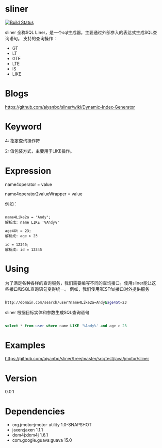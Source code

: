 sliner
======

[![Build Status](https://travis-ci.org/aiyanbo/sliner.png?branch=master)](https://travis-ci.org/aiyanbo/sliner)

sliner 全称SQL Liner，是一个sql生成器。主要通过外部参入的表达式生成SQL查询语句。
支持的查询操作：

 - GT
 - LT
 - GTE
 - LTE
 - IS
 - LIKE

Blogs
======
https://github.com/aiyanbo/sliner/wiki/Dynamic-Index-Generator


Keyword
======

4: 指定查询操作符

2: 值包装方式，主要用于LIKE操作。

Expression
======

name4operator = value

name4operator2valueWrapper = value

例如：

```

name4Like2a = "Andy";
解析成: name LIKE '%Andy%'

age4Gt = 23;
解析成: age > 23

id = 12345;
解析成: id = 12345

```
Using
======
为了满足各种各样的查询服务，我们需要编写不同的查询接口。使用sliner能让这些接口和SQL查询语句变得统一。
例如，我们使用RESTful接口对外提供服务

```sh

http://domain.com/search/user?name4Like2a=Andy&age4Gt=23

```

sliner 根据目标实体和参数生成SQL查询语句

```sql

select * from user where name LIKE '%Andy%' and age > 23

```

Examples
======
https://github.com/aiyanbo/sliner/tree/master/src/test/java/jmotor/sliner

Version
=====
0.0.1

Dependencies
=======
 - org.jmotor:jmotor-utility 1.0-SNAPSHOT
 - jaxen:jaxen 1.1.1
 - dom4j:dom4j 1.6.1
 - com.google.guava:guava 15.0

